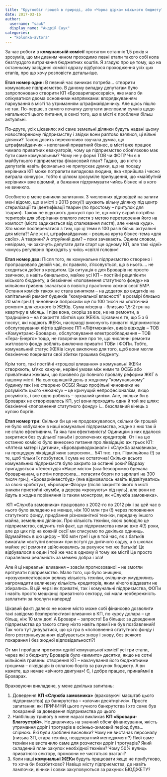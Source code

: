 ```yaml
---
title: "Кругообіг грошей в природі, або «Чорна дірка» міського бюджету"
date: 2017-03-16
author: 
  username: "sauk"
  display_name: "Андрій Саук"
categories: 
  - "kolonka-avtora"
---
```


За час роботи в **комунальній комісії** протягом останніх 1,5 років я зрозумів, що ми дивним чином проходимо певні етапи такого собі кола безглуздого витрачання бюджетних коштів. Я згадую про це тому, що на останньому засіданні комісії одразу відбулося проходження усіх цих етапів, про що хочу розповісти детальніше.

**Етап номер один:** В певний час виникає потреба… створити комунальне підприємство. В даному випадку депутатам було запропоновано створити КП «Броварипарксервіс», яке мало би опікуватися двома основними напрямками: впорядкуванням паркування в місті та утриманням штрафмайданчику. Але щось пішло не так. По-перше, з самого початку депутати висловили сумнів щодо нагальності цього питання, в сенсі того, що в місті є проблеми більш актуальні.

По-друге, усіх цікавило: які саме земельні ділянки будуть надані цьому новоствореному підприємству і звідки вони раптово взялися, ці вільні ділянки? Також досить переконливо звучала думка, що штрафмайданчик – непоганий приватний бізнес, в місті вже працює чимало приватних евакуаторів, чому це підприємство обов’язково має бути саме комунальним? Чому не у формі ТОВ чи ФОП? Чи є в майбутнього підприємства фінансовий план? Гадаю, що ніхто з депутатів навіть формально не припускає думки, що на посаду керівника КП може потрапити випадкова людина, яка «прийшла і чесно виграла конкурс», тобто є цілком зрозуміле припущення, що «майбутній керівник» вже відомий, а бажання підтримувати чийсь бізнес ні в кого не виникло.

Особисто в мене виникли запитання. З численних відповідей на запити мені відомо, що в місті з 2013 року(!) шукають вільну ділянку під центр стерилізації та ідентифікації тварин (по простому – притулок для тварин). Також не вщухають дискусії про те, що місту вкрай потрібна територія для зберігання опалого листя з метою перетворення його на компост (місто задихається від спалювання листя), але «нема куди». Хто може посперечатися з тим, що ці теми в 100 разів більш актуальні для міста?! Але ж ні, штрафмайданчик – реальна крута бізнес-тема «для своїх». А тварини? А отруйний дим? – поки зачекають. Одним словом, невідомо, чи захочуть депутати дати старт ще одному КП, але такі «ідеї» чомусь регулярно приходять у чиїсь «світлі голови»!

**Етап номер два:** Після того, як комунальне підприємство створено і пропрацювало деякій час, як правило, з’ясовується, що в нього…. не сходиться дебет з кредитом. Ця ситуація є для Броварів не просто звичною, а навіть банальною, майже усі КП – постійні реципієнти міського бюджету, а безкінечні «поповнення статутного фонду» на мільйони гривень значаться в повістці практично кожної сесії БМР. Остання комісія також не стала винятком – на додаток до видатків на капітальний ремонт будинків "комунальної власності" в розмірі близько 20 млн грн.(!) чиновники попросили ще по 100 тисяч на «поточний ремонт» для кожного із ЖЕКів. Сума мізерна - близько 1,5-2 грн на квартиру в місяць. І піде вона, скоріш за все, не на ремонти, а традиційно – на покриття збитків цих ЖЕКів. Цікавим є те, що 5 з 6 послуг, які надають ЖЕКи, насправді виконують приватні підприємства: обслуговування ліфтів здійснює ПП «Ліфтмеханік», вивіз відходів – ТОВ «Комунтранс-Бровари», обслуговування електрообладнання – ТОВ «Тера-Енерго» тощо, не говорячи вже про те, що численні ремонти житлового фонду роблять виключно приватні ТОВи і ФОПи. Тобто, комунальний статус ЖЕКів існує виключно для того, щоб вони могли безкінечно покривати свої збитки грошима бюджету.

Крім того, такі постійні «грошові вливання» в комунальні ЖЕКи створюють, м’яко кажучи, нерівні умови між ними та ОСББ або приватними жеками, що призвело до повного провалу реформи ЖКГ в нашому місті. На сьогодняшній день в жодному "комунальному" будинку так і не створено ОСББ! Якщо профільні чиновники не розуміють цього «нюансу» – це кричущий непрофесіоналізм, якщо розуміють, і все одно роблять – зухвалий цинізм. Але, скільки би в Броварах не створювалось КП, усі вони проходять один й той же шлях: безкінечні «поповнення статутного фонду» і… безславний кінець з купою боргів.

**Етап номер три:** Скільки би це не продовжувалося, скільки би грошей не було «вбухано» в наші комунальні підприємства, жодне з них так й не стало ефективним. Та яка там ефективність! Одиницям з них вдалося закритися без суцільної ганьби і розлючених кредиторів. От і на цю останню комісію було винесено питання про ліквідацію аж трьох КП: «Аптека матері і дитини», «Бровариводоканал» і «Служба замовника», на процедуру ліквідації яких запросили… 541 тис. грн. Півмільйона (!) за те, щоб тільки їх позбутися. І сума не остаточна! Скільки всього комунальних підприємств було закрито за останні роки? Відразу пригадується «Телестудія «Наше місто» (яка безсоромно брехала броварчанам, а потім попросила… погасити борги по зарплаті на 300 тисяч грн.), «Бровариінвестбуд» (яке відмовилось навіть відзвітуватись за свою «роботу»), «Бровари-Флору» (після закриття якого в місті зникли пристойні клумби, а дерева «кронують» під нуль), але вони не йдуть в жодне порівняння із таким монстром, як «Служба замовника».

 КП «Служба замовника» працювало з 2002-го по 2012 рік і за цей час в нього було вкладено не менше, ніж 100 млн грн (!) через поповнення статутного фонду, придбання різноманітної техніки, передачу іншого майна, земельних ділянок. Про кількість техніки, якою володіло це підприємство, свідчить той факт, що підприємства немає вже 4(!) роки, але до цих пір на кожній сесії ми списуємо по декілька одиниць. Вдумайтесь в цю цифру – 100 млн грн! і це в той час, як з батьків вимагали «вступні внески» при вступі до дитячого садку, а в школах майже усі ремонти здійснювались за рахунок тих же батьків! Це відбувалося в один і той же час в одному й тому же місті! Це просто паралельна реальність за межею добра і зла!

Але й ці нереальні вливання – зовсім прогнозовано! – не змогли врятувати підприємство. Мало того, що було знищено, «розукомлектовано» велику кількість техніки, очільники умудрились нагромадити величезну кількість кредиторів, яким нічого віддавати не збирались. В цій черзі як приватні, так і комунальні підприємства, ФОПи і навіть просто мешканці приватного сектору, які мали необережність заплатити за послуги наперед!

Цікавий факт: далеко не кожне місто може собі фінансово дозволити такі завідомо безперспективні вливання в КП, по курсу долара – це більш, ніж 10 млн дол! А Бровари – запросто! Ба більше: за доведення підприємства до такого стану ніхто навіть премії не був позбавлений! Так чого тут дивуватися, що ця гра в «поповнення статутного фонду і його розтринькування» відбувається знову і знову, без всякого покарання і без жодної відповідальності?!

От ми і пройшли протягом однієї комунальної комісії усі три етапи, через які з бюджету Броварів було «вимито» десятки, якщо не сотні мільйонів гривень: створення КП – накачування його бюджетними грошима – ліквідація із сплатою боргів за рахунок бюджету. А ви кажете, що немає «вічного двигуна»! Є, і добре працює, принаймні в Броварах.

Враховуючи викладене, у мене декілька запитань:

1. Доведення **КП «Служба замовника»** (враховуючі масштаб цього підприємства) до банкрутства – «злочин десятиріччя». Просте запитання: які ПРИЧИНИ цього гучного банкрутства і хто саме був покараний за доведення підприємства до цього
2. Найбільшу тривогу в мене наразі викликає **КП «Бровари-Благоустрій»**. Не дивлячись на значний обсяг фінансування, якість утримання доріг і тротуарів в осінньо-зимовий період була… спірною. Які були зроблені висновки? Чому не вистачає персоналу (низька ЗП, стара техніка, неадекватний менеджмент?) Якої саме техніки не вистачило саме для розчистки доріг і тротуарів? Який складений план закупок необхідної техніки? Чому 50% вулиць приватного сектору, промзони не чистяться взагалі?
3. Коли наші **комунальні ЖЕКи** будуть працювати якщо не прибутково, то хоча би беззбитково? Навіщо місту підприємства, де навіть лампочки, віники і совки закуповуються за рахунок БЮДЖЕТУ?

